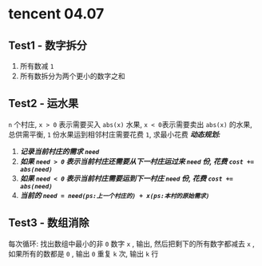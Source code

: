 # tencent 04.07

## Test1 - 数字拆分
1. 所有数减 `1`
2. 所有数拆分为两个更小的数字之和

## Test2 - 运水果
 `n` 个村庄, `x > 0` 表示需要买入 `abs(x)` 水果, `x < 0`表示需要卖出 `abs(x)` 的水果, 总供需平衡, `1` 份水果运到相邻村庄需要花费 `1`, 求最小花费
***动态规划:*** 
1. ***记录当前村庄的需求 `need`***
2. ***如果 `need > 0` 表示当前村庄还需要从下一村庄运过来 `need` 份, 花费 `cost += abs(need)`***
3. ***如果 `need < 0` 表示当前村庄需要运到下一村庄 `need` 份, 花费 `cost += abs(need)`***
4. ***当前的 `need = need(ps:上一个村庄的) + x(ps:本村的原始需求)`***

## Test3 - 数组消除
每次循环: 找出数组中最小的非 `0` 数字 `x` , 输出, 然后把剩下的所有数字都减去 `x` , 如果所有的数都是 `0` , 输出 `0` 
重复 `k` 次, 输出 `k` 行